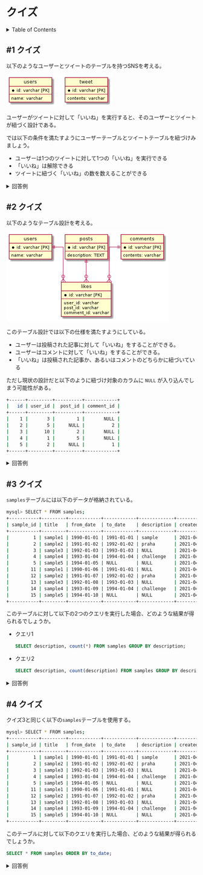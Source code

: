 # クイズ

<!-- START doctoc generated TOC please keep comment here to allow auto update -->
<!-- DON'T EDIT THIS SECTION, INSTEAD RE-RUN doctoc TO UPDATE -->
<details>
<summary>Table of Contents</summary>

- [&#035;1 クイズ](#1-%E3%82%AF%E3%82%A4%E3%82%BA)
- [&#035;2 クイズ](#2-%E3%82%AF%E3%82%A4%E3%82%BA)
- [&#035;3 クイズ](#3-%E3%82%AF%E3%82%A4%E3%82%BA)
- [&#035;4 クイズ](#4-%E3%82%AF%E3%82%A4%E3%82%BA)

</details>
<!-- END doctoc generated TOC please keep comment here to allow auto update -->

## #1 クイズ

以下のようなユーザーとツイートのテーブルを持つSNSを考える。

![](../assets/Likes.png)

ユーザーがツイートに対して「いいね」を実行すると、そのユーザーとツイートが紐づく設計である。

では以下の条件を満たすようにユーザーテーブルとツイートテーブルを紐づけみましょう。

- ユーザーは1つのツイートに対して1つの「いいね」を実行できる
- 「いいね」は解除できる
- ツイートに紐づく「いいね」の数を数えることができる

<details>
<summary>回答例</summary>



</details>


## #2 クイズ

以下のようなテーブル設計を考える。

![](../assets/Likes%20Polymorphic%20Associations.png)

このテーブル設計では以下の仕様を満たすようにしている。

- ユーザーは投稿された記事に対して「いいね」をすることができる。
- ユーザーはコメントに対して「いいね」をすることができる。
- 「いいね」は投稿された記事か、あるいはコメントのどちらかに紐づいている

ただし現状の設計だと以下のように紐づけ対象のカラムに `NULL` が入り込んでしまう可能性がある。

```bash
+------+---------+----------+------------+
|   id | user_id |  post_id | comment_id |
+------+---------+----------+------------+
|    1 |       3 |        1 |       NULL |
|    2 |       5 |     NULL |          2 |
|    3 |      10 |        2 |       NULL |
|    4 |       1 |        5 |       NULL |
|    5 |       2 |     NULL |          1 |
+------+---------+----------+------------+
```

<details>
<summary>回答例</summary>

Polymorphic Associations

</details>

## #3 クイズ

`samples`テーブルには以下のデータが格納されている。

```bash
mysql> SELECT * FROM samples;
+-----------+---------+------------+------------+-------------+---------------------+
| sample_id | title   | from_date  | to_date    | description | created_at          |
+-----------+---------+------------+------------+-------------+---------------------+
|         1 | sample1 | 1990-01-01 | 1991-01-01 | sample      | 2021-04-18 22:47:28 |
|         2 | sample2 | 1991-01-02 | 1992-01-02 | praha       | 2021-04-18 22:47:28 |
|         3 | sample3 | 1992-01-03 | 1993-01-03 | NULL        | 2021-04-18 22:47:28 |
|         4 | sample4 | 1993-01-04 | 1994-01-04 | challenge   | 2021-04-18 22:47:28 |
|         5 | sample5 | 1994-01-05 | NULL       | NULL        | 2021-04-18 22:47:28 |
|        11 | sample1 | 1990-01-06 | 1991-01-01 | NULL        | 2021-04-22 14:31:44 |
|        12 | sample2 | 1991-01-07 | 1992-01-02 | praha       | 2021-04-22 14:31:44 |
|        13 | sample3 | 1992-01-08 | 1993-01-03 | NULL        | 2021-04-22 14:31:44 |
|        14 | sample4 | 1993-01-09 | 1994-01-04 | challenge   | 2021-04-22 14:31:44 |
|        15 | sample5 | 1994-01-10 | NULL       | NULL        | 2021-04-22 14:31:44 |
+-----------+---------+------------+------------+-------------+---------------------+
```

このテーブルに対して以下の2つのクエリを実行した場合、どのような結果が得られるでしょうか。

- クエリ1
  
  ```sql
  SELECT description, count(*) FROM samples GROUP BY description;
  ```

- クエリ2
  
  ```sql
  SELECT description, count(description) FROM samples GROUP BY description;
  ```

<details>
<summary>回答例</summary>
<div>

参考資料

- [B.3.4.3 Problems with NULL Values](https://dev.mysql.com/doc/refman/8.0/en/problems-with-null.html)

</div>
</details>

## #4 クイズ

クイズ3と同じく以下の`samples`テーブルを使用する。

```bash
mysql> SELECT * FROM samples;
+-----------+---------+------------+------------+-------------+---------------------+
| sample_id | title   | from_date  | to_date    | description | created_at          |
+-----------+---------+------------+------------+-------------+---------------------+
|         1 | sample1 | 1990-01-01 | 1991-01-01 | sample      | 2021-04-18 22:47:28 |
|         2 | sample2 | 1991-01-02 | 1992-01-02 | praha       | 2021-04-18 22:47:28 |
|         3 | sample3 | 1992-01-03 | 1993-01-03 | NULL        | 2021-04-18 22:47:28 |
|         4 | sample4 | 1993-01-04 | 1994-01-04 | challenge   | 2021-04-18 22:47:28 |
|         5 | sample5 | 1994-01-05 | NULL       | NULL        | 2021-04-18 22:47:28 |
|        11 | sample1 | 1990-01-06 | 1991-01-01 | NULL        | 2021-04-22 14:31:44 |
|        12 | sample2 | 1991-01-07 | 1992-01-02 | praha       | 2021-04-22 14:31:44 |
|        13 | sample3 | 1992-01-08 | 1993-01-03 | NULL        | 2021-04-22 14:31:44 |
|        14 | sample4 | 1993-01-09 | 1994-01-04 | challenge   | 2021-04-22 14:31:44 |
|        15 | sample5 | 1994-01-10 | NULL       | NULL        | 2021-04-22 14:31:44 |
+-----------+---------+------------+------------+-------------+---------------------+
```

このテーブルに対して以下のクエリを実行した場合、どのような結果が得られるでしょうか。
  
```sql
SELECT * FROM samples ORDER BY to_date;
```

<details>
<summary>回答例</summary>
<div>

参考資料

- [B.3.4.3 Problems with NULL Values](https://dev.mysql.com/doc/refman/8.0/en/problems-with-null.html)

</div>
</details>